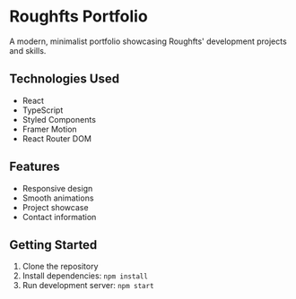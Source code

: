 # Roughfts Portfolio

A modern, minimalist portfolio showcasing Roughfts' development projects and skills.

## Technologies Used
- React
- TypeScript
- Styled Components
- Framer Motion
- React Router DOM

## Features
- Responsive design
- Smooth animations
- Project showcase
- Contact information

## Getting Started
1. Clone the repository
2. Install dependencies: `npm install`
3. Run development server: `npm start`